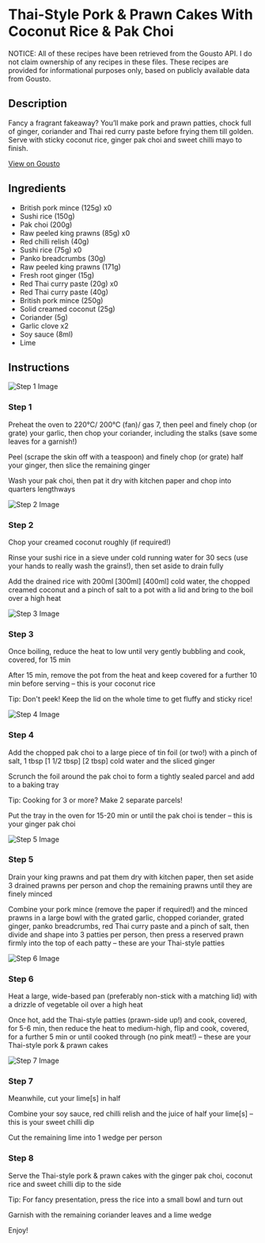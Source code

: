 # Thai-Style Pork & Prawn Cakes With Coconut Rice & Pak Choi

NOTICE: All of these recipes have been retrieved from the Gousto API. I do not claim ownership of any recipes in these files. These recipes are provided for informational purposes only, based on publicly available data from Gousto.

## Description

Fancy a fragrant fakeaway? You’ll make pork and prawn patties, chock full of ginger, coriander and Thai red curry paste before frying them till golden. Serve with sticky coconut rice, ginger pak choi and sweet chilli mayo to finish.

[View on Gousto](https://www.gousto.co.uk/recipes/cookbook/thai-style-pork-prawn-cakes-with-coconut-rice-ginger-pak-choi)

## Ingredients

- British pork mince (125g) x0
- Sushi rice (150g)
- Pak choi (200g)
- Raw peeled king prawns (85g) x0
- Red chilli relish (40g)
- Sushi rice (75g) x0
- Panko breadcrumbs (30g)
- Raw peeled king prawns (171g)
- Fresh root ginger (15g)
- Red Thai curry paste (20g) x0
- Red Thai curry paste (40g)
- British pork mince (250g)
- Solid creamed coconut (25g)
- Coriander (5g)
- Garlic clove x2
- Soy sauce (8ml)
- Lime

## Instructions

![Step 1 Image](https://production-media.gousto.co.uk/cms/recipe-step-image/step-1-copy-7-1678455828181-x200.jpg)

### Step 1

Preheat the oven to 220°C/ 200°C (fan)/ gas 7, then peel and finely chop (or grate) your garlic, then chop your coriander, including the stalks (save some leaves for a garnish!)

Peel (scrape the skin off with a teaspoon) and finely chop (or grate) half your ginger, then slice the remaining ginger

Wash your pak choi, then pat it dry with kitchen paper and chop into quarters lengthways

![Step 2 Image](https://production-media.gousto.co.uk/cms/recipe-step-image/step-2-copy-4-1678455836095-x200.jpg)

### Step 2

Chop your creamed coconut roughly (if required!)

Rinse your sushi rice in a sieve under cold running water for 30 secs (use your hands to really wash the grains!), then set aside to drain fully

Add the drained rice with 200ml <span class="text-purple">[300ml]</span> <span class="text-danger">[400ml] </span>cold water, the chopped creamed coconut and a pinch of salt to a pot with a lid and bring to the boil over a high heat

![Step 3 Image](https://production-media.gousto.co.uk/cms/recipe-step-image/step-3-copy-3-1678455841217-x200.jpg)

### Step 3

Once boiling, reduce the heat to low until very gently bubbling and cook, covered, for 15 min

After 15 min, remove the pot from the heat and keep covered for a further 10 min before serving – this is your coconut rice

Tip: Don't peek! Keep the lid on the whole time to get fluffy and sticky rice!

![Step 4 Image](https://production-media.gousto.co.uk/cms/recipe-step-image/step-4-copy-3-1678455845940-x200.jpg)

### Step 4

Add the chopped pak choi to a large piece of tin foil (or two!) with a pinch of salt, 1 tbsp <span class="text-purple">[1 1/2 tbsp]</span> <span class="text-danger">[2 tbsp]</span> cold water and the sliced ginger

Scrunch the foil around the pak choi to form a tightly sealed parcel and add to a baking tray

Tip: Cooking for 3 or more? Make 2 separate parcels!

Put the tray in the oven for 15-20 min or until the pak choi is tender – this is your ginger pak choi

![Step 5 Image](https://production-media.gousto.co.uk/cms/recipe-step-image/step-5-copy-4-1678455850223-x200.jpg)

### Step 5

Drain your king prawns and pat them dry with kitchen paper, then set aside 3 drained prawns per person and chop the remaining prawns until they are finely minced

Combine your pork mince (remove the paper if required!) and the minced prawns in a large bowl with the grated garlic, chopped coriander, grated ginger, panko breadcrumbs, red Thai curry paste and a pinch of salt, then divide and shape into 3 patties per person, then press a reserved prawn firmly into the top of each patty – these are your Thai-style patties

![Step 6 Image](https://production-media.gousto.co.uk/cms/recipe-step-image/step-6-copy-3-1678455854627-x200.jpg)

### Step 6

Heat a large, wide-based pan (preferably non-stick with a matching lid) with a drizzle of vegetable oil over a high heat

Once hot, add the Thai-style patties (prawn-side up!) and cook, covered, for 5-6 min, then reduce the heat to medium-high, flip and cook, covered, for a further 5 min or until cooked through (no pink meat!) – these are your Thai-style pork & prawn cakes

![Step 7 Image](https://production-media.gousto.co.uk/cms/recipe-step-image/step-7-copy-3-1678455857820-x200.jpg)

### Step 7

Meanwhile, cut your lime[s] in half

Combine your soy sauce, red chilli relish and the juice of half your lime[s] – this is your sweet chilli dip

Cut the remaining lime into 1 wedge per person

### Step 8

Serve the Thai-style pork & prawn cakes with the ginger pak choi, coconut rice and sweet chilli dip to the side

Tip: For fancy presentation, press the rice into a small bowl and turn out

Garnish with the remaining coriander leaves and a lime wedge

Enjoy!

